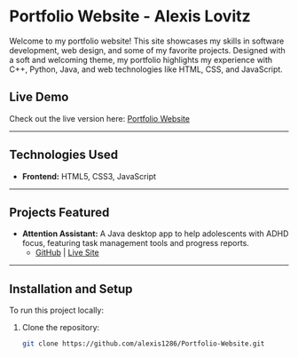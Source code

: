 #  Portfolio Website - Alexis Lovitz 

Welcome to my portfolio website! This site showcases my skills in software development, web design, and some of my favorite projects. Designed with a soft and welcoming theme, my portfolio highlights my experience with C++, Python, Java, and web technologies like HTML, CSS, and JavaScript.

## Live Demo
Check out the live version here: [Portfolio Website](https://alexis1286.github.io/Portfolio/)

---

## Technologies Used
- **Frontend:** HTML5, CSS3, JavaScript
---

##  Projects Featured
- **Attention Assistant:** A Java desktop app to help adolescents with ADHD focus, featuring task management tools and progress reports.  
  - [GitHub](https://github.com/alexis1286/AttentionAssistant) | [Live Site](https://www.cs.odu.edu/~cpi/old/411/coppers22/)

---

## Installation and Setup
To run this project locally:
1. Clone the repository:
   ```bash
   git clone https://github.com/alexis1286/Portfolio-Website.git
